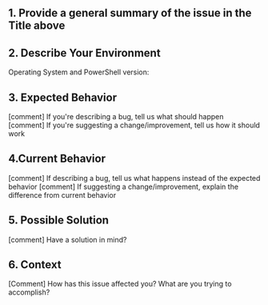 ## 1. Provide a general summary of the issue in the Title above

## 2. Describe Your Environment
Operating System and PowerShell version:

## 3. Expected Behavior
[comment] If you're describing a bug, tell us what should happen
[comment] If you're suggesting a change/improvement, tell us how it should work

## 4.Current Behavior
[comment] If describing a bug, tell us what happens instead of the expected behavior
[comment] If suggesting a change/improvement, explain the difference from current behavior

## 5. Possible Solution
[comment] Have a solution in mind?

## 6. Context
[Comment] How has this issue affected you? What are you trying to accomplish?

